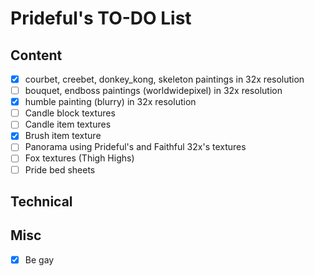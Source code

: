 # Prideful's TO-DO List

## Content

- [X] courbet, creebet, donkey_kong, skeleton paintings in 32x resolution
- [ ] bouquet, endboss paintings (worldwidepixel) in 32x resolution
- [X] humble painting (blurry) in 32x resolution
- [ ] Candle block textures
- [ ] Candle item textures
- [X] Brush item texture
- [ ] Panorama using Prideful's and Faithful 32x's textures
- [ ] Fox textures (Thigh Highs)
- [ ] Pride bed sheets

## Technical

## Misc

- [X] Be gay
